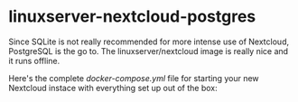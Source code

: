 # linuxserver-nextcloud-postgres

Since SQLite is not really recommended for more intense use of Nextcloud, PostgreSQL is the go to.
The linuxserver/nextcloud image is really nice and it runs offline.

Here's the complete *docker-compose.yml* file for starting your new Nextcloud instace with everything set up out of the box:
